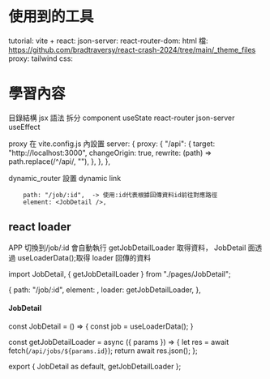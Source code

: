 # 使用到的工具

tutorial:
vite + react:
json-server:
react-router-dom:
html 檔: https://github.com/bradtraversy/react-crash-2024/tree/main/_theme_files
proxy:
tailwind css:

# 學習內容

目錄結構
jsx 語法
拆分 component
useState
react-router
json-server
useEffect

proxy
在 vite.config.js 內設置
server: {
proxy: {
"/api": {
target: "http://localhost:3000",
changeOrigin: true,
rewrite: (path) => path.replace(/^\/api/, ""),
},
},
},

dynamic_router 設置
dynamic link

        path: "/job/:id",  -> 使用:id代表根據回傳資料id前往對應路徑
        element: <JobDetail />,

## react loader

APP 切換到/job/:id 會自動執行 getJobDetailLoader 取得資料，
JobDetail 面透過 useLoaderData();取得 loader 回傳的資料

import JobDetail, { getJobDetailLoader } from "./pages/JobDetail";

{
path: "/job/:id",
element: <JobDetail />,
loader: getJobDetailLoader,
},

#### JobDetail

const JobDetail = () => {
const job = useLoaderData();
}

const getJobDetailLoader = async ({ params }) => {
let res = await fetch(`/api/jobs/${params.id}`);
return await res.json();
};

export { JobDetail as default, getJobDetailLoader };
